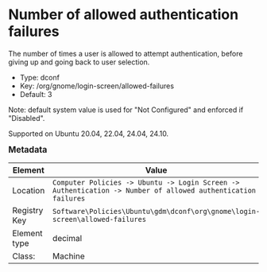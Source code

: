 # Number of allowed authentication failures

The number of times a user is allowed to attempt authentication, before giving up and going back to user selection.

- Type: dconf
- Key: /org/gnome/login-screen/allowed-failures
- Default: 3

Note: default system value is used for "Not Configured" and enforced if "Disabled".

Supported on Ubuntu 20.04, 22.04, 24.04, 24.10.



<span style="font-size: larger;">**Metadata**</span>

| Element      | Value                          |
| ---          | ---                            |
| Location     | <code>Computer Policies -> Ubuntu -> Login Screen -> Authentication -> Number of allowed authentication failures</code>     |
| Registry Key | <code>Software\Policies\Ubuntu\gdm\dconf\org\gnome\login-screen\allowed-failures</code>          |
| Element type | decimal               |
| Class:       | Machine                     |
